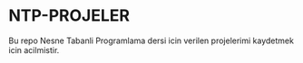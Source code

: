 # NTP-PROJELER
Bu repo Nesne Tabanli Programlama dersi icin verilen projelerimi kaydetmek icin acilmistir.
